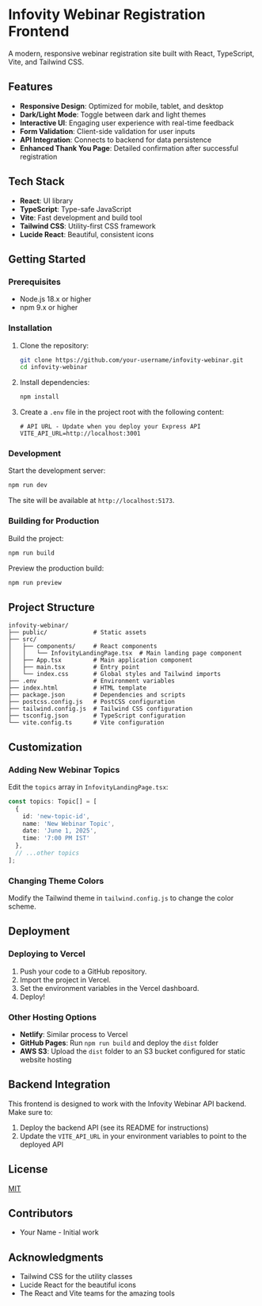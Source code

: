 # Infovity Webinar Registration Frontend

A modern, responsive webinar registration site built with React, TypeScript, Vite, and Tailwind CSS.

<!-- ![Infovity Webinar Registration](https://via.placeholder.com/800x400?text=Infovity+Webinar+Registration) -->

## Features

- **Responsive Design**: Optimized for mobile, tablet, and desktop
- **Dark/Light Mode**: Toggle between dark and light themes
- **Interactive UI**: Engaging user experience with real-time feedback
- **Form Validation**: Client-side validation for user inputs
- **API Integration**: Connects to backend for data persistence
- **Enhanced Thank You Page**: Detailed confirmation after successful registration

## Tech Stack

- **React**: UI library
- **TypeScript**: Type-safe JavaScript
- **Vite**: Fast development and build tool
- **Tailwind CSS**: Utility-first CSS framework
- **Lucide React**: Beautiful, consistent icons

## Getting Started

### Prerequisites

- Node.js 18.x or higher
- npm 9.x or higher

### Installation

1. Clone the repository:
   ```bash
   git clone https://github.com/your-username/infovity-webinar.git
   cd infovity-webinar
   ```

2. Install dependencies:
   ```bash
   npm install
   ```

3. Create a `.env` file in the project root with the following content:
   ```
   # API URL - Update when you deploy your Express API
   VITE_API_URL=http://localhost:3001
   ```

### Development

Start the development server:

```bash
npm run dev
```

The site will be available at `http://localhost:5173`.

### Building for Production

Build the project:

```bash
npm run build
```

Preview the production build:

```bash
npm run preview
```

## Project Structure

```
infovity-webinar/
├── public/             # Static assets
├── src/
│   ├── components/     # React components
│   │   └── InfovityLandingPage.tsx  # Main landing page component
│   ├── App.tsx         # Main application component
│   ├── main.tsx        # Entry point
│   └── index.css       # Global styles and Tailwind imports
├── .env                # Environment variables
├── index.html          # HTML template
├── package.json        # Dependencies and scripts
├── postcss.config.js   # PostCSS configuration
├── tailwind.config.js  # Tailwind CSS configuration
├── tsconfig.json       # TypeScript configuration
└── vite.config.ts      # Vite configuration
```

## Customization

### Adding New Webinar Topics

Edit the `topics` array in `InfovityLandingPage.tsx`:

```typescript
const topics: Topic[] = [
  { 
    id: 'new-topic-id', 
    name: 'New Webinar Topic', 
    date: 'June 1, 2025', 
    time: '7:00 PM IST' 
  },
  // ...other topics
];
```

### Changing Theme Colors

Modify the Tailwind theme in `tailwind.config.js` to change the color scheme.

## Deployment

### Deploying to Vercel

1. Push your code to a GitHub repository.
2. Import the project in Vercel.
3. Set the environment variables in the Vercel dashboard.
4. Deploy!

### Other Hosting Options

- **Netlify**: Similar process to Vercel
- **GitHub Pages**: Run `npm run build` and deploy the `dist` folder
- **AWS S3**: Upload the `dist` folder to an S3 bucket configured for static website hosting

## Backend Integration

This frontend is designed to work with the Infovity Webinar API backend. Make sure to:

1. Deploy the backend API (see its README for instructions)
2. Update the `VITE_API_URL` in your environment variables to point to the deployed API

## License

[MIT](LICENSE)

## Contributors

- Your Name - Initial work

## Acknowledgments

- Tailwind CSS for the utility classes
- Lucide React for the beautiful icons
- The React and Vite teams for the amazing tools
